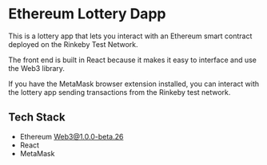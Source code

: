 # Ethereum Lottery Dapp

This is a lottery app that lets you interact with an Ethereum smart contract deployed on the Rinkeby Test Network.

The front end is built in React because it makes it easy to interface and use the Web3 library.

If you have the MetaMask browser extension installed, you can interact with the lottery app sending transactions from the Rinkeby test network.

## Tech Stack
- Ethereum Web3@1.0.0-beta.26
- React
- MetaMask